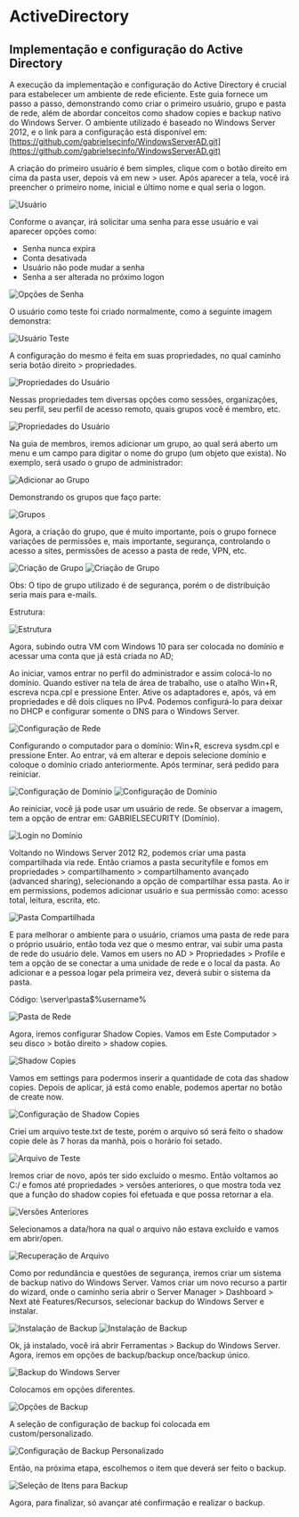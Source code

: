 # ActiveDirectory
## Implementação e configuração do Active Directory

A execução da implementação e configuração do Active Directory é crucial para estabelecer um ambiente de rede eficiente. Este guia fornece um passo a passo, demonstrando como criar o primeiro usuário, grupo e pasta de rede, além de abordar conceitos como shadow copies e backup nativo do Windows Server. O ambiente utilizado é baseado no Windows Server 2012, e o link para a configuração está disponível em: [https://github.com/gabrielsecinfo/WindowsServerAD.git](https://github.com/gabrielsecinfo/WindowsServerAD.git)

A criação do primeiro usuário é bem simples, clique com o botão direito em cima da pasta user, depois vá em new > user. Após aparecer a tela, você irá preencher o primeiro nome, inicial e último nome e qual seria o logon.

![Usuário](AD/image.png)

Conforme o avançar, irá solicitar uma senha para esse usuário e vai aparecer opções como:
- Senha nunca expira
- Conta desativada
- Usuário não pode mudar a senha
- Senha a ser alterada no próximo logon

![Opções de Senha](AD/image1.png)

O usuário como teste foi criado normalmente, como a seguinte imagem demonstra:

![Usuário Teste](AD/image2.png)

A configuração do mesmo é feita em suas propriedades, no qual caminho seria botão direito > propriedades.

![Propriedades do Usuário](AD/image3.png)

Nessas propriedades tem diversas opções como sessões, organizações, seu perfil, seu perfil de acesso remoto, quais grupos você é membro, etc.

![Propriedades do Usuário](AD/image3.png)

Na guia de membros, iremos adicionar um grupo, ao qual será aberto um menu e um campo para digitar o nome do grupo (um objeto que exista). No exemplo, será usado o grupo de administrador:

![Adicionar ao Grupo](AD/image4.png)

Demonstrando os grupos que faço parte:

![Grupos](AD/image5.png)

Agora, a criação do grupo, que é muito importante, pois o grupo fornece variações de permissões e, mais importante, segurança, controlando o acesso a sites, permissões de acesso a pasta de rede, VPN, etc.

![Criação de Grupo](AD/image6.png)
![Criação de Grupo](AD/image7.png)

Obs: O tipo de grupo utilizado é de segurança, porém o de distribuição seria mais para e-mails.

Estrutura:

![Estrutura](AD/image8.png)

Agora, subindo outra VM com Windows 10 para ser colocada no domínio e acessar uma conta que já está criada no AD;

Ao iniciar, vamos entrar no perfil do administrador e assim colocá-lo no domínio. Quando estiver na tela de área de trabalho, use o atalho Win+R, escreva ncpa.cpl e pressione Enter. Ative os adaptadores e, após, vá em propriedades e dê dois cliques no IPv4. Podemos configurá-lo para deixar no DHCP e configurar somente o DNS para o Windows Server.

![Configuração de Rede](AD/image9.png)

Configurando o computador para o domínio:
Win+R, escreva sysdm.cpl e pressione Enter. Ao entrar, vá em alterar e depois selecione domínio e coloque o domínio criado anteriormente. Após terminar, será pedido para reiniciar.

![Configuração de Domínio](AD/image10.png)
![Configuração de Domínio](AD/image11.png)

Ao reiniciar, você já pode usar um usuário de rede. Se observar a imagem, tem a opção de entrar em: GABRIELSECURITY (Domínio).

![Login no Domínio](AD/image12.png)

Voltando no Windows Server 2012 R2, podemos criar uma pasta compartilhada via rede. Então criamos a pasta securityfile e fomos em propriedades > compartilhamento > compartilhamento avançado (advanced sharing), selecionando a opção de compartilhar essa pasta. Ao ir em permissions, podemos adicionar usuário e sua permissão como: acesso total, leitura, escrita, etc.

![Pasta Compartilhada](AD/image13.png)

E para melhorar o ambiente para o usuário, criamos uma pasta de rede para o próprio usuário, então toda vez que o mesmo entrar, vai subir uma pasta de rede do usuário dele. Vamos em users no AD > Propriedades > Profile e tem a opção de se conectar a uma unidade de rede e o local da pasta. Ao adicionar e a pessoa logar pela primeira vez, deverá subir o sistema da pasta.

Código: \\server\pasta$\%username%

![Pasta de Rede](AD/image14.png)

Agora, iremos configurar Shadow Copies. Vamos em Este Computador > seu disco > botão direito > shadow copies.

![Shadow Copies](AD/image17.png)

Vamos em settings para podermos inserir a quantidade de cota das shadow copies. Depois de aplicar, já está como enable, podemos apertar no botão de create now.

![Configuração de Shadow Copies](AD/image27.png)

Criei um arquivo teste.txt de teste, porém o arquivo só será feito o shadow copie dele às 7 horas da manhã, pois o horário foi setado.

![Arquivo de Teste](AD/image18.png)

Iremos criar de novo, após ter sido excluído o mesmo. Então voltamos ao C:/ e fomos até propriedades > versões anteriores, o que mostra toda vez que a função do shadow copies foi efetuada e que possa retornar a ela.

![Versões Anteriores](AD/image19.png)

Selecionamos a data/hora na qual o arquivo não estava excluído e vamos em abrir/open.

![Recuperação de Arquivo](AD/image20.png)

Como por redundância e questões de segurança, iremos criar um sistema de backup nativo do Windows Server. Vamos criar um novo recurso a partir do wizard, onde o caminho seria abrir o Server Manager > Dashboard > Next até Features/Recursos, selecionar backup do Windows Server e instalar.

![Instalação de Backup](AD/image22.png)
![Instalação de Backup](AD/image21.png)

Ok, já instalado, você irá abrir Ferramentas > Backup do Windows Server. Agora, iremos em opções de backup/backup once/backup único.

![Backup do Windows Server](AD/image23.png)

Colocamos em opções diferentes.

![Opções de Backup](AD/image24.png)

A seleção de configuração de backup foi colocada em custom/personalizado.

![Configuração de Backup Personalizado](AD/image26.png)

Então, na próxima etapa, escolhemos o item que deverá ser feito o backup.

![Seleção de Itens para Backup](AD/image25.png)

Agora, para finalizar, só avançar até confirmação e realizar o backup.
